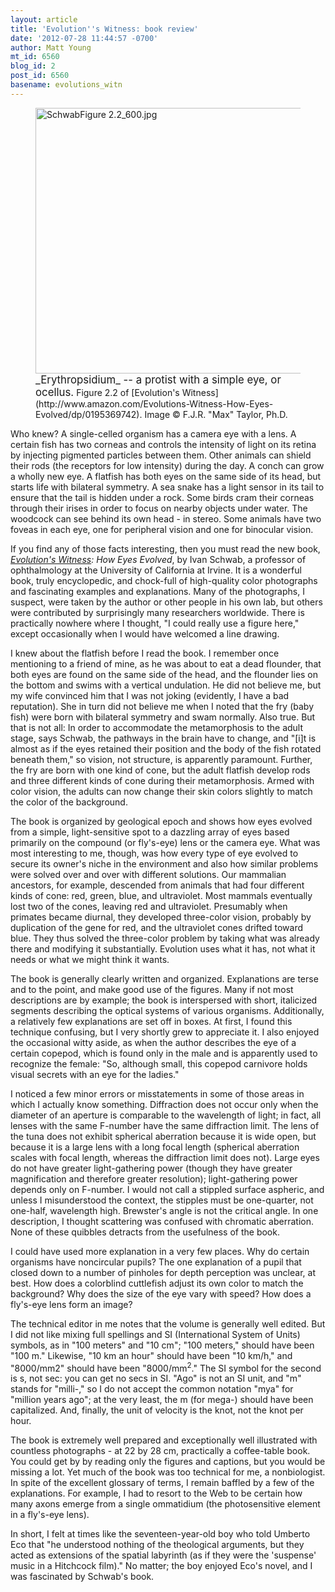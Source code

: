 ```yaml
---
layout: article
title: 'Evolution''s Witness: book review'
date: '2012-07-28 11:44:57 -0700'
author: Matt Young
mt_id: 6560
blog_id: 2
post_id: 6560
basename: evolutions_witn
---
```

<figure>
<img src="{{ site.baseurl }}/uploads/2012/SchwabFigure%202.2_600.jpg" alt="SchwabFigure 2.2_600.jpg" width="600" height="425" />
<figcaption markdown="span">
<big>_Erythropsidium_ -- a protist with a simple eye, or ocellus.</big> Figure 2.2 of [Evolution's Witness](http://www.amazon.com/Evolutions-Witness-How-Eyes-Evolved/dp/0195369742). Image © F.J.R. "Max" Taylor, Ph.D. 

</figcaption>
</figure>

Who knew?  A single-celled organism has a camera eye with a lens. A certain fish has two corneas and controls the intensity of light on its retina by injecting pigmented particles between them. Other animals can shield their rods (the receptors for low intensity) during the day. A conch can grow a wholly new eye. A flatfish has both eyes on the same side of its head, but starts life with bilateral symmetry. A sea snake has a light sensor in its tail to ensure that the tail is hidden under a rock. Some birds cram their corneas through their irises in order to focus on nearby objects under water. The woodcock can see behind its own head - in stereo. Some animals have two foveas in each eye, one for peripheral vision and one for binocular vision.

If you find any of those facts interesting, then you must read the new book, _[Evolution's Witness](http://www.amazon.com/Evolutions-Witness-How-Eyes-Evolved/dp/0195369742): How Eyes Evolved_, by Ivan Schwab, a professor of ophthalmology at the University of California at Irvine. It is a wonderful book, truly encyclopedic, and chock-full of high-quality color photographs and fascinating examples and explanations. Many of the photographs, I suspect, were taken by the author or other people in his own lab, but others were contributed by surprisingly many researchers worldwide. There is practically nowhere where I thought, "I could really use a figure here," except occasionally when I would have welcomed a line drawing.

I knew about the flatfish before I read the book. I remember once mentioning to a friend of mine, as he was about to eat a dead flounder, that both eyes are found on the same side of the head, and the flounder lies on the bottom and swims with a vertical undulation. He did not believe me, but my wife convinced him that I was not joking (evidently, I have a bad reputation). She in turn did not believe me when I noted that the fry (baby fish) were born with bilateral symmetry and swam normally. Also true. But that is not all: In order to accommodate the metamorphosis to the adult stage, says Schwab, the pathways in the brain have to change, and "\[i\]t is almost as if the eyes retained their position and the body of the fish rotated beneath them," so vision, not structure, is apparently paramount. Further, the fry are born with one kind of cone, but the adult flatfish develop rods and three different kinds of cone during their metamorphosis. Armed with color vision, the adults can now change their skin colors slightly to match the color of the background.

The book is organized by geological epoch and shows how eyes evolved from a simple, light-sensitive spot to a dazzling array of eyes based primarily on the compound (or fly's-eye) lens or the camera eye. What was most interesting to me, though, was how every type of eye evolved to secure its owner's niche in the environment and also how similar problems were solved over and over with different solutions. Our mammalian ancestors, for example, descended from animals that had four different kinds of cone: red, green, blue, and ultraviolet.  Most mammals eventually lost two of the cones, leaving red and ultraviolet. Presumably when primates became diurnal, they developed three-color vision, probably by duplication of the gene for red, and the ultraviolet cones drifted toward blue. They thus solved the three-color problem by taking what was already there and modifying it substantially. Evolution uses what it has, not what it needs or what we might think it wants.

The book is generally clearly written and organized. Explanations are terse and to the point, and make good use of the figures. Many if not most descriptions are by example; the book is interspersed with short, italicized segments describing the optical systems of various organisms. Additionally, a relatively few explanations are set off in boxes. At first, I found this technique confusing,  but I very shortly grew to appreciate it. I also enjoyed the occasional witty aside, as when the author describes the eye of a certain copepod, which is found only in the male and is apparently used to recognize the female: "So, although small, this copepod carnivore holds visual secrets with an eye for the ladies."

I noticed a few minor errors or misstatements in some of those areas in which I actually know something. Diffraction does not occur only when the diameter of an aperture is comparable to the wavelength of light; in fact, all lenses with the same F-number have the same diffraction limit. The lens of the tuna does not exhibit spherical aberration because it is wide open, but because it is a large lens with a long focal length (spherical aberration scales with focal length, whereas the diffraction limit does not).  Large eyes do not have greater light-gathering power (though they have greater magnification and therefore greater resolution); light-gathering power depends only on F-number.  I would not call a stippled surface aspheric, and unless I misunderstood the context, the stipples must be one-quarter, not one-half, wavelength high.  Brewster's angle is not the critical angle. In one description, I thought scattering was confused with chromatic aberration. None of these quibbles detracts from the usefulness of the book.  

I could have used more explanation in a very few places.  Why do certain organisms have noncircular pupils?  The one explanation of a pupil that closed down to a number of pinholes for depth perception was unclear, at best. How does a colorblind cuttlefish adjust its own color to match the background?  Why does the size of the eye vary with speed? How does a fly's-eye lens form an image?

The technical editor in me notes that the volume is generally well edited.  But I did not like mixing full spellings and SI (International System of Units) symbols, as in "100 meters" and "10 cm"; "100 meters," should have been "100 m." Likewise, "10 km an hour" should have been "10 km/h," and "8000/mm2" should have been "8000/mm<sup>2</sup>." The SI symbol for the second is s, not sec: you can get no secs in SI. "Ago" is not an SI unit, and "m" stands for "milli-," so I do not accept the common notation "mya" for "million years ago"; at the very least, the m (for mega-) should have been capitalized. And, finally, the unit of velocity is the knot, not the knot per hour. 

The book is extremely well prepared and exceptionally well illustrated with countless photographs - at 22 by 28 cm, practically a coffee-table book.  You could get by by reading only the figures and captions, but you would be missing a lot. Yet much of the book was too technical for me, a nonbiologist. In spite of the excellent glossary of terms, I remain baffled by a few of the explanations.  For example, I had to resort to the Web to be certain how many axons emerge from a single ommatidium (the photosensitive element in a fly's-eye lens). 

In short, I felt at times like the seventeen-year-old boy who told Umberto Eco that "he understood nothing of the theological arguments, but they acted as extensions of the spatial labyrinth (as if they were the 'suspense' music in a Hitchcock film)."  No matter; the boy enjoyed Eco's novel, and I was fascinated by Schwab's book.
